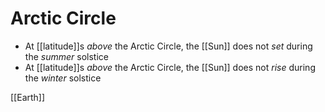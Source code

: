 # Arctic Circle

- At [[latitude]]s _above_ the Arctic Circle, the [[Sun]] does not _set_ during the _summer_ solstice
- At [[latitude]]s _above_ the Arctic Circle, the [[Sun]] does not _rise_ during the _winter_ solstice

[[Earth]]

